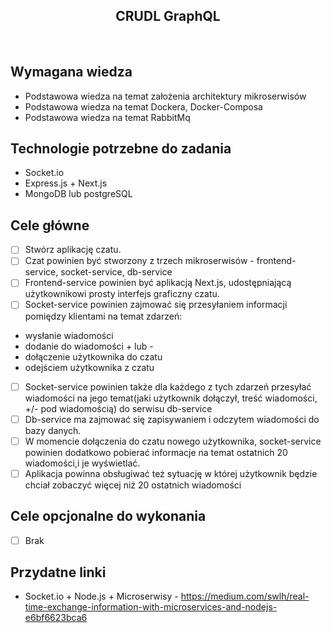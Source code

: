 <h2 align="center">CRUDL GraphQL</h2>

<br>

## Wymagana wiedza
- Podstawowa wiedza na temat założenia architektury mikroserwisów
- Podstawowa wiedza na temat Dockera, Docker-Composa
- Podstawowa wiedza na temat RabbitMq
## Technologie potrzebne do zadania

- Socket.io
- Express.js + Next.js
- MongoDB lub postgreSQL

## Cele główne

* [ ] Stwórz aplikację czatu.
* [ ] Czat powinien być stworzony z trzech mikroserwisów - frontend-service, socket-service, db-service
* [ ] Frontend-service powinien być aplikacją Next.js, udostępniającą użytkownikowi prosty interfejs graficzny czatu.
* [ ] Socket-service powinien zajmować się przesyłaniem informacji pomiędzy klientami na temat zdarzeń:
- wysłanie wiadomości
- dodanie do wiadomości + lub -
- dołączenie użytkownika do czatu
- odejściem użytkownika z czatu
* [ ] Socket-service powinien także dla każdego z tych zdarzeń przesyłać wiadomości na jego temat(jaki użytkownik dołączył, treść wiadomości, +/- pod wiadomością) do serwisu db-service
* [ ] Db-service ma zajmować się zapisywaniem i odczytem wiadomości do bazy danych.
* [ ] W momencie dołączenia do czatu nowego użytkownika, socket-service powinien dodatkowo pobierać informacje na temat ostatnich 20 wiadomości,i je wyświetlać.
* [ ] Aplikacja powinna obsługiwać też sytuację w której użytkownik będzie chciał zobaczyć więcej niż 20 ostatnich wiadomości

## Cele opcjonalne do wykonania

* [ ] Brak

## Przydatne linki
- Socket.io + Node.js + Microserwisy - https://medium.com/swlh/real-time-exchange-information-with-microservices-and-nodejs-e6bf6623bca6


